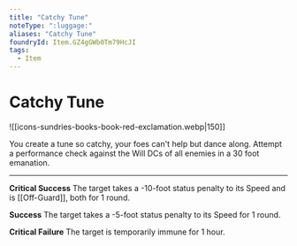 ```yaml
---
title: "Catchy Tune"
noteType: ":luggage:"
aliases: "Catchy Tune"
foundryId: Item.GZ4gGWb0Tm79HcJI
tags:
  - Item
---
```


# Catchy Tune
![[icons-sundries-books-book-red-exclamation.webp|150]]

You create a tune so catchy, your foes can't help but dance along. Attempt a performance  check against the Will DCs of all enemies in a 30 foot emanation.

* * *

**Critical Success** The target takes a -10-foot status penalty to its Speed and is [[Off-Guard]], both for 1 round.

**Success** The target takes a -5-foot status penalty to its Speed for 1 round.

**Critical Failure** The target is temporarily immune for 1 hour.
